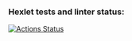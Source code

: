 ### Hexlet tests and linter status:
[![Actions Status](https://github.com/Ladydashka/java-project-lvl1/workflows/hexlet-check/badge.svg)](https://github.com/Ladydashka/java-project-lvl1/actions)